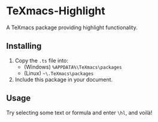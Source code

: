 # TeXmacs-Highlight

A TeXmacs package providing highlight functionality.

## Installing

1. Copy the `.ts` file into:
	- (Windows) `%APPDATA%\TeXmacs\packages`
	- (Linux) `~\.TeXmacs\packages`
2. Include this package in your document.

## Usage

Try selecting some text or formula and enter `\hl`, and voilà!

